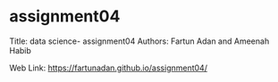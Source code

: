 # assignment04
 
 Title: data science- assignment04
Authors: Fartun Adan and Ameenah Habib 

Web Link: https://fartunadan.github.io/assignment04/ 
